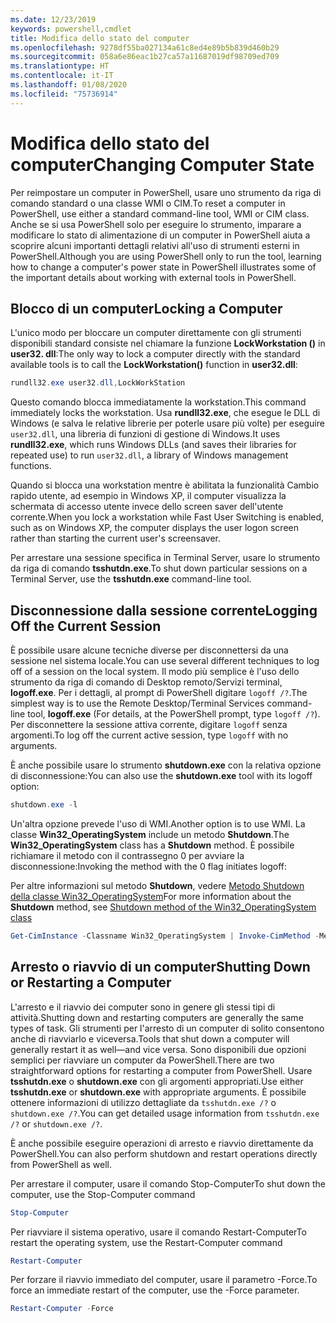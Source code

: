 ```yaml
---
ms.date: 12/23/2019
keywords: powershell,cmdlet
title: Modifica dello stato del computer
ms.openlocfilehash: 9278df55ba027134a61c8ed4e89b5b839d460b29
ms.sourcegitcommit: 058a6e86eac1b27ca57a11687019df98709ed709
ms.translationtype: HT
ms.contentlocale: it-IT
ms.lasthandoff: 01/08/2020
ms.locfileid: "75736914"
---
```

# <a name="changing-computer-state"></a><span data-ttu-id="bfda9-103">Modifica dello stato del computer</span><span class="sxs-lookup"><span data-stu-id="bfda9-103">Changing Computer State</span></span>

<span data-ttu-id="bfda9-104">Per reimpostare un computer in PowerShell, usare uno strumento da riga di comando standard o una classe WMI o CIM.</span><span class="sxs-lookup"><span data-stu-id="bfda9-104">To reset a computer in PowerShell, use either a standard command-line tool, WMI or CIM class.</span></span>
<span data-ttu-id="bfda9-105">Anche se si usa PowerShell solo per eseguire lo strumento, imparare a modificare lo stato di alimentazione di un computer in PowerShell aiuta a scoprire alcuni importanti dettagli relativi all'uso di strumenti esterni in PowerShell.</span><span class="sxs-lookup"><span data-stu-id="bfda9-105">Although you are using PowerShell only to run the tool, learning how to change a computer's power state in PowerShell illustrates some of the important details about working with external tools in PowerShell.</span></span>

## <a name="locking-a-computer"></a><span data-ttu-id="bfda9-106">Blocco di un computer</span><span class="sxs-lookup"><span data-stu-id="bfda9-106">Locking a Computer</span></span>

<span data-ttu-id="bfda9-107">L'unico modo per bloccare un computer direttamente con gli strumenti disponibili standard consiste nel chiamare la funzione **LockWorkstation ()** in **user32. dll**:</span><span class="sxs-lookup"><span data-stu-id="bfda9-107">The only way to lock a computer directly with the standard available tools is to call the **LockWorkstation()** function in **user32.dll**:</span></span>

```powershell
rundll32.exe user32.dll,LockWorkStation
```

<span data-ttu-id="bfda9-108">Questo comando blocca immediatamente la workstation.</span><span class="sxs-lookup"><span data-stu-id="bfda9-108">This command immediately locks the workstation.</span></span> <span data-ttu-id="bfda9-109">Usa **rundll32.exe**, che esegue le DLL di Windows (e salva le relative librerie per poterle usare più volte) per eseguire `user32.dll`, una libreria di funzioni di gestione di Windows.</span><span class="sxs-lookup"><span data-stu-id="bfda9-109">It uses **rundll32.exe**, which runs Windows DLLs (and saves their libraries for repeated use) to run `user32.dll`, a library of Windows management functions.</span></span>

<span data-ttu-id="bfda9-110">Quando si blocca una workstation mentre è abilitata la funzionalità Cambio rapido utente, ad esempio in Windows XP, il computer visualizza la schermata di accesso utente invece dello screen saver dell'utente corrente.</span><span class="sxs-lookup"><span data-stu-id="bfda9-110">When you lock a workstation while Fast User Switching is enabled, such as on Windows XP, the computer displays the user logon screen rather than starting the current user's screensaver.</span></span>

<span data-ttu-id="bfda9-111">Per arrestare una sessione specifica in Terminal Server, usare lo strumento da riga di comando **tsshutdn.exe**.</span><span class="sxs-lookup"><span data-stu-id="bfda9-111">To shut down particular sessions on a Terminal Server, use the **tsshutdn.exe** command-line tool.</span></span>

## <a name="logging-off-the-current-session"></a><span data-ttu-id="bfda9-112">Disconnessione dalla sessione corrente</span><span class="sxs-lookup"><span data-stu-id="bfda9-112">Logging Off the Current Session</span></span>

<span data-ttu-id="bfda9-113">È possibile usare alcune tecniche diverse per disconnettersi da una sessione nel sistema locale.</span><span class="sxs-lookup"><span data-stu-id="bfda9-113">You can use several different techniques to log off of a session on the local system.</span></span> <span data-ttu-id="bfda9-114">Il modo più semplice è l'uso dello strumento da riga di comando di Desktop remoto/Servizi terminal, **logoff.exe**. Per i dettagli, al prompt di PowerShell digitare `logoff /?`.</span><span class="sxs-lookup"><span data-stu-id="bfda9-114">The simplest way is to use the Remote Desktop/Terminal Services command-line tool, **logoff.exe** (For details, at the PowerShell prompt, type `logoff /?`).</span></span> <span data-ttu-id="bfda9-115">Per disconnettere la sessione attiva corrente, digitare `logoff` senza argomenti.</span><span class="sxs-lookup"><span data-stu-id="bfda9-115">To log off the current active session, type `logoff` with no arguments.</span></span>

<span data-ttu-id="bfda9-116">È anche possibile usare lo strumento **shutdown.exe** con la relativa opzione di disconnessione:</span><span class="sxs-lookup"><span data-stu-id="bfda9-116">You can also use the **shutdown.exe** tool with its logoff option:</span></span>

```powershell
shutdown.exe -l
```

<span data-ttu-id="bfda9-117">Un'altra opzione prevede l'uso di WMI.</span><span class="sxs-lookup"><span data-stu-id="bfda9-117">Another option is to use WMI.</span></span> <span data-ttu-id="bfda9-118">La classe **Win32_OperatingSystem** include un metodo **Shutdown**.</span><span class="sxs-lookup"><span data-stu-id="bfda9-118">The **Win32_OperatingSystem** class has a **Shutdown** method.</span></span>
<span data-ttu-id="bfda9-119">È possibile richiamare il metodo con il contrassegno 0 per avviare la disconnessione:</span><span class="sxs-lookup"><span data-stu-id="bfda9-119">Invoking the method with the 0 flag initiates logoff:</span></span>

<span data-ttu-id="bfda9-120">Per altre informazioni sul metodo **Shutdown**, vedere [Metodo Shutdown della classe Win32_OperatingSystem](/windows/win32/cimwin32prov/shutdown-method-in-class-win32-operatingsystem)</span><span class="sxs-lookup"><span data-stu-id="bfda9-120">For more information about the **Shutdown** method, see [Shutdown method of the Win32_OperatingSystem class](/windows/win32/cimwin32prov/shutdown-method-in-class-win32-operatingsystem)</span></span>

```powershell
Get-CimInstance -Classname Win32_OperatingSystem | Invoke-CimMethod -MethodName Shutdown
```

## <a name="shutting-down-or-restarting-a-computer"></a><span data-ttu-id="bfda9-121">Arresto o riavvio di un computer</span><span class="sxs-lookup"><span data-stu-id="bfda9-121">Shutting Down or Restarting a Computer</span></span>

<span data-ttu-id="bfda9-122">L'arresto e il riavvio dei computer sono in genere gli stessi tipi di attività.</span><span class="sxs-lookup"><span data-stu-id="bfda9-122">Shutting down and restarting computers are generally the same types of task.</span></span> <span data-ttu-id="bfda9-123">Gli strumenti per l'arresto di un computer di solito consentono anche di riavviarlo e viceversa.</span><span class="sxs-lookup"><span data-stu-id="bfda9-123">Tools that shut down a computer will generally restart it as well—and vice versa.</span></span> <span data-ttu-id="bfda9-124">Sono disponibili due opzioni semplici per riavviare un computer da PowerShell.</span><span class="sxs-lookup"><span data-stu-id="bfda9-124">There are two straightforward options for restarting a computer from PowerShell.</span></span> <span data-ttu-id="bfda9-125">Usare **tsshutdn.exe** o **shutdown.exe** con gli argomenti appropriati.</span><span class="sxs-lookup"><span data-stu-id="bfda9-125">Use either **tsshutdn.exe** or **shutdown.exe** with appropriate arguments.</span></span> <span data-ttu-id="bfda9-126">È possibile ottenere informazioni di utilizzo dettagliate da `tsshutdn.exe /?` o `shutdown.exe /?`.</span><span class="sxs-lookup"><span data-stu-id="bfda9-126">You can get detailed usage information from `tsshutdn.exe /?` or `shutdown.exe /?`.</span></span>

<span data-ttu-id="bfda9-127">È anche possibile eseguire operazioni di arresto e riavvio direttamente da PowerShell.</span><span class="sxs-lookup"><span data-stu-id="bfda9-127">You can also perform shutdown and restart operations directly from PowerShell as well.</span></span>

<span data-ttu-id="bfda9-128">Per arrestare il computer, usare il comando Stop-Computer</span><span class="sxs-lookup"><span data-stu-id="bfda9-128">To shut down the computer, use the Stop-Computer command</span></span>

```powershell
Stop-Computer
```

<span data-ttu-id="bfda9-129">Per riavviare il sistema operativo, usare il comando Restart-Computer</span><span class="sxs-lookup"><span data-stu-id="bfda9-129">To restart the operating system, use the Restart-Computer command</span></span>

```powershell
Restart-Computer
```

<span data-ttu-id="bfda9-130">Per forzare il riavvio immediato del computer, usare il parametro -Force.</span><span class="sxs-lookup"><span data-stu-id="bfda9-130">To force an immediate restart of the computer, use the -Force parameter.</span></span>

```powershell
Restart-Computer -Force
```
